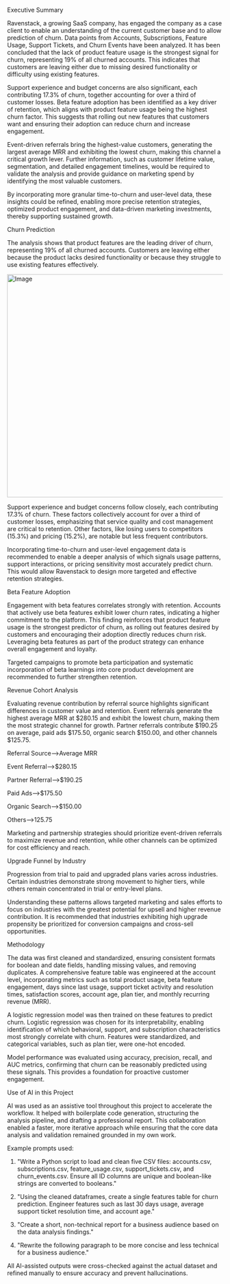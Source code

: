 Executive Summary

Ravenstack, a growing SaaS company, has engaged the company as a case client to enable an understanding of the current customer base and to allow prediction of churn. Data points from Accounts, Subscriptions, Feature Usage, Support Tickets, and Churn Events have been analyzed. It has been concluded that the lack of product feature usage is the strongest signal for churn, representing 19% of all churned accounts. This indicates that customers are leaving either due to missing desired functionality or difficulty using existing features.

Support experience and budget concerns are also significant, each contributing 17.3% of churn, together accounting for over a third of customer losses. Beta feature adoption has been identified as a key driver of retention, which aligns with product feature usage being the highest churn factor. This suggests that rolling out new features that customers want and ensuring their adoption can reduce churn and increase engagement.

Event-driven referrals bring the highest-value customers, generating the largest average MRR and exhibiting the lowest churn, making this channel a critical growth lever. Further information, such as customer lifetime value, segmentation, and detailed engagement timelines, would be required to validate the analysis and provide guidance on marketing spend by identifying the most valuable customers.

By incorporating more granular time-to-churn and user-level data, these insights could be refined, enabling more precise retention strategies, optimized product engagement, and data-driven marketing investments, thereby supporting sustained growth.

Churn Prediction

The analysis shows that product features are the leading driver of churn, representing 19% of all churned accounts. Customers are leaving either because the product lacks desired functionality or because they struggle to use existing features effectively.

<img width="545" height="520" alt="Image" src="https://github.com/user-attachments/assets/cd607731-cf6c-4d91-87d0-0089249ae9f0" />


Support experience and budget concerns follow closely, each contributing 17.3% of churn. These factors collectively account for over a third of customer losses, emphasizing that service quality and cost management are critical to retention. Other factors, like losing users to competitors (15.3%) and pricing (15.2%), are notable but less frequent contributors.

Incorporating time-to-churn and user-level engagement data is recommended to enable a deeper analysis of which signals usage patterns, support interactions, or pricing sensitivity most accurately predict churn. This would allow Ravenstack to design more targeted and effective retention strategies.

Beta Feature Adoption

Engagement with beta features correlates strongly with retention. Accounts that actively use beta features exhibit lower churn rates, indicating a higher commitment to the platform.
This finding reinforces that product feature usage is the strongest predictor of churn, as rolling out features desired by customers and encouraging their adoption directly reduces churn risk. Leveraging beta features as part of the product strategy can enhance overall engagement and loyalty.

Targeted campaigns to promote beta participation and systematic incorporation of beta learnings into core product development are recommended to further strengthen retention.

Revenue Cohort Analysis

Evaluating revenue contribution by referral source highlights significant differences in customer value and retention. Event referrals generate the highest average MRR at $280.15 and exhibit the lowest churn, making them the most strategic channel for growth. Partner referrals contribute $190.25 on average, paid ads $175.50, organic search $150.00, and other channels $125.75.

Referral Source-->Average MRR

Event Referral-->$280.15

Partner Referral-->$190.25

Paid Ads-->$175.50

Organic Search-->$150.00

Others-->125.75


Marketing and partnership strategies should prioritize event-driven referrals to maximize revenue and retention, while other channels can be optimized for cost efficiency and reach.

Upgrade Funnel by Industry

Progression from trial to paid and upgraded plans varies across industries. Certain industries demonstrate strong movement to higher tiers, while others remain concentrated in trial or entry-level plans.

Understanding these patterns allows targeted marketing and sales efforts to focus on industries with the greatest potential for upsell and higher revenue contribution. It is recommended that industries exhibiting high upgrade propensity be prioritized for conversion campaigns and cross-sell opportunities.

Methodology

The data was first cleaned and standardized, ensuring consistent formats for boolean and date fields, handling missing values, and removing duplicates. A comprehensive feature table was engineered at the account level, incorporating metrics such as total product usage, beta feature engagement, days since last usage, support ticket activity and resolution times, satisfaction scores, account age, plan tier, and monthly recurring revenue (MRR).

A logistic regression model was then trained on these features to predict churn. Logistic regression was chosen for its interpretability, enabling identification of which behavioral, support, and subscription characteristics most strongly correlate with churn. Features were standardized, and categorical variables, such as plan tier, were one-hot encoded.

Model performance was evaluated using accuracy, precision, recall, and AUC metrics, confirming that churn can be reasonably predicted using these signals. This provides a foundation for proactive customer engagement.

Use of AI in this Project

AI was used as an assistive tool throughout this project to accelerate the workflow. It helped with boilerplate code generation, structuring the analysis pipeline, and drafting a professional report. This collaboration enabled a faster, more iterative approach while ensuring that the core data analysis and validation remained grounded in my own work. 

Example prompts used: 

1. "Write a Python script to load and clean five CSV files: accounts.csv, subscriptions.csv, feature_usage.csv, support_tickets.csv, and churn_events.csv. Ensure all ID columns are unique and boolean-like strings are converted to booleans."

2. "Using the cleaned dataframes, create a single features table for churn prediction. Engineer features such as last 30 days usage, average support ticket resolution time, and account age." 

3. "Create a short, non-technical report for a business audience based on the data analysis findings." 

4. "Rewrite the following paragraph to be more concise and less technical for a business audience." 

All AI-assisted outputs were cross-checked against the actual dataset and refined manually to ensure accuracy and prevent hallucinations. 
